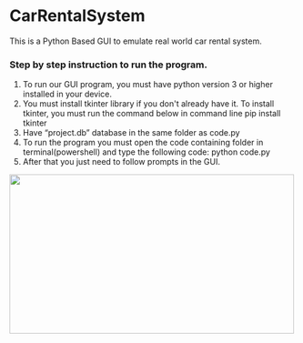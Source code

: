 # CarRentalSystem
This is a Python Based GUI to emulate real world car rental system. 

### Step by step instruction to run the program.
1. To run our GUI program, you must have python version 3 or higher installed in your device.
2. You must install tkinter library if you don't already have it.
	To install tkinter, you must run the command below in command line
		pip install tkinter
3. Have “project.db” database in the same folder as code.py
4. To run the program you must open the code containing folder in terminal(powershell) and type the following code:      python code.py
5. After that you just need to follow prompts in the GUI.


<img src="/img/car-rental.png" width="500" height="280"/>


